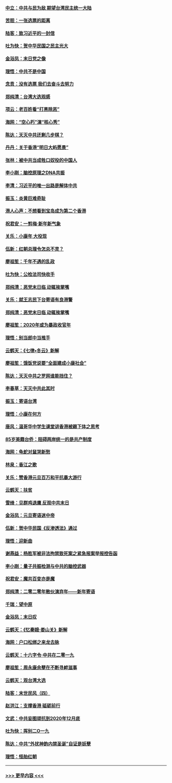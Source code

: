 #### [中立：中共与民为敌 期望台湾民主统一大陆](../pages/nsc993/n11790392.md?t=01132231) 
#### [苦胆：一张选票的距离](../pages/nsc993/n11788914.md?t=01132231) 
#### [陆客：致习近平的一封信](../pages/nsc993/n11788867.md?t=01132231) 
#### [吐为快：贺中华民国之民主光大](../pages/nsc993/n11788618.md?t=01132231) 
#### [金浴凤：末日党之像](../pages/nsc993/n11787475.md?t=01132231) 
#### [理悟：中共不是中国](../pages/nsc993/n11787463.md?t=01132231) 
#### [念贲：没有选票  我们去奋斗去努力](../pages/nsc993/n11787398.md?t=01132231) 
#### [郑纯清：台湾大选观感](../pages/nsc993/n11786210.md?t=01132231) 
#### [项云：老百姓看“打黑除恶”](../pages/nsc993/n11785398.md?t=01132231) 
#### [海网：“空心朽”演“核心秀”](../pages/nsc993/n11783874.md?t=01132231) 
#### [陈达：天灭中共还剩几步棋？](../pages/nsc993/n11783719.md?t=01132231) 
#### [丹丹：关于香港“明日大屿愿景”](../pages/nsc993/n11783273.md?t=01132231) 
#### [张林：被中共当成牲口奴役的中国人](../pages/nsc993/n11782397.md?t=01132231) 
#### [李小刚：脑控原理之DNA共振](../pages/nsc993/n11780962.md?t=01132231) 
#### [李清：习近平的唯一出路是解体中共](../pages/nsc993/n11780866.md?t=01132231) 
#### [振玉：炎黄巨难奇耻](../pages/nsc993/n11779632.md?t=01132231) 
#### [港人心声：不想看到宝岛成为第二个香港](../pages/nsc993/n11778817.md?t=01132231) 
#### [祝君安：一剪梅‧新年新气象](../pages/nsc993/n11776340.md?t=01132231) 
#### [关乐：小康年 大役现](../pages/nsc993/n11774213.md?t=01132231) 
#### [伍新：红朝总理令怎总不灵？](../pages/nsc993/n11770813.md?t=01132231) 
#### [廖祖笙：千年不遇的乱政](../pages/nsc993/n11770373.md?t=01132231) 
#### [吐为快：公检法司快收手](../pages/nsc993/n11770359.md?t=01132231) 
#### [郑纯清：恶党末日临 动辄挨掌嘴](../pages/nsc993/n11769912.md?t=01132231) 
#### [关乐：就王志民下台寄语有良港警](../pages/nsc993/n11769903.md?t=01132231) 
#### [郑纯清：恶党末日临 动辄挨掌嘴](../pages/nsc993/n11769356.md?t=01132231) 
#### [廖祖笙：2020年或为暴政收官年](../pages/nsc993/n11768216.md?t=01132231) 
#### [理悟：别当郎中当推手](../pages/nsc993/n11768243.md?t=01132231) 
#### [云鹤天：《七律▪冬云》新解](../pages/nsc993/n11768204.md?t=01132231) 
#### [廖祖笙：饿饭党说要“全面建成小康社会”](../pages/nsc993/n11767482.md?t=01132231) 
#### [陈达：天灭中共之罗网谁能挡住？](../pages/nsc993/n11767465.md?t=01132231) 
#### [李春草：天灭中共此其时](../pages/nsc993/n11767452.md?t=01132231) 
#### [振玉：寄语台湾](../pages/nsc993/n11767432.md?t=01132231) 
#### [理悟：小康在何方](../pages/nsc993/n11767394.md?t=01132231) 
#### [唐风：温哥华中学生课堂讲香港被踢下体之思考](../pages/nsc993/n11766848.md?t=01132231) 
#### [85岁美籍台侨：阻碍两岸统一的是共产制度](../pages/nsc993/n11765043.md?t=01132231) 
#### [海网：龟蛇对鼠哭新愁](../pages/nsc993/n11764895.md?t=01132231) 
#### [林泉：香江之歌](../pages/nsc993/n11764415.md?t=01132231) 
#### [关乐：赞香港元旦百万和平抗暴大游行](../pages/nsc993/n11764382.md?t=01132231) 
#### [云鹤天：扶贫](../pages/nsc993/n11764245.md?t=01132231) 
#### [雪绮：见群鸡退鹰  反观中共末日](../pages/nsc993/n11762112.md?t=01132231) 
#### [金浴凤：元旦寄语迷中帝](../pages/nsc993/n11761788.md?t=01132231) 
#### [伍新：贺中华民国《反渗透法》通过](../pages/nsc993/n11761994.md?t=01132231) 
#### [理悟：迎新曲](../pages/nsc993/n11761152.md?t=01132231) 
#### [谢燕益：杨胜军被非法拘禁致死案之紧急报案举报控告函](../pages/nsc993/n11756134.md?t=01132231) 
#### [李小刚：量子共振检测与中共的脑控武器](../pages/nsc993/n11754518.md?t=01132231) 
#### [祝君安：魔共百变亦是魔](../pages/nsc993/n11754469.md?t=01132231) 
#### [郑纯清：二零二零年散伙演弃年——新年寄语](../pages/nsc993/n11754195.md?t=01132231) 
#### [千瑞：望中原](../pages/nsc993/n11754159.md?t=01132231) 
#### [金浴凤：末日叹](../pages/nsc993/n11752359.md?t=01132231) 
#### [云鹤天：《忆秦娥‧娄山关》新解](../pages/nsc993/n11752348.md?t=01132231) 
#### [海网：户口松绑之来龙去脉](../pages/nsc993/n11752328.md?t=01132231) 
#### [云鹤天：十六字令‧中共在二零一九](../pages/nsc993/n11752305.md?t=01132231) 
#### [廖祖笙：周永康余孽在不断寻衅滋事](../pages/nsc993/n11751013.md?t=01132231) 
#### [云鹤天：观台湾大选](../pages/nsc993/n11751007.md?t=01132231) 
#### [陆客：末世民风（四）](../pages/nsc993/n11749203.md?t=01132231) 
#### [赵洪江：支撑香港 砥砺前行](../pages/nsc993/n11748482.md?t=01132231) 
#### [文武：中共妄图顽抗到2020年12月底](../pages/nsc993/n11748446.md?t=01132231) 
#### [吐为快：挥别二O一九](../pages/nsc993/n11748411.md?t=01132231) 
#### [陈达：中共“外扰神韵内禁圣诞”自证是妖孽](../pages/nsc993/n11748226.md?t=01132231) 
#### [理悟：怪胎红朝](../pages/nsc993/n11748206.md?t=01132231) 

----
#### [ >>> 更早内容 <<< ](../indexes/nsc993-earlier.md)
